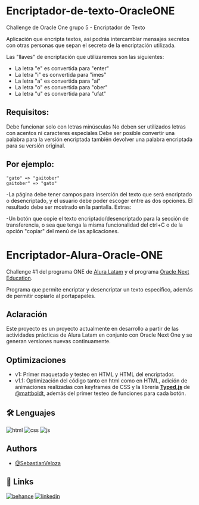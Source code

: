 # Encriptador-de-texto-OracleONE
Challenge de Oracle One grupo 5 - Encriptador de Texto 

Aplicación que encripta textos, así podrás intercambiar mensajes secretos con otras personas que sepan el secreto de la encriptación utilizada.

Las "llaves" de encriptación que utilizaremos son las siguientes:

- La letra "e" es convertida para "enter"
- La letra "i" es convertida para "imes"
- La letra "a" es convertida para "ai"
- La letra "o" es convertida para "ober"
- La letra "u" es convertida para "ufat"

## Requisitos:

Debe funcionar solo con letras minúsculas
No deben ser utilizados letras con acentos ni caracteres especiales
Debe ser posible convertir una palabra para la versión encriptada también devolver una palabra encriptada para su versión original.
## Por ejemplo:
```
"gato" => "gaitober"
gaitober" => "gato"
``` 
-La página debe tener campos para
inserción del texto que será encriptado o desencriptado, y el usuario debe poder escoger entre as dos opciones.
El resultado debe ser mostrado en la pantalla.
Extras:

-Un botón que copie el texto encriptado/desencriptado para la sección de transferencia, o sea que tenga la misma funcionalidad del ctrl+C o de la opción "copiar" del menú de las aplicaciones.



# Encriptador-Alura-Oracle-ONE


Challenge #1 del programa ONE de [Alura Latam](https://www.aluracursos.com/) y el programa [Oracle Next Education](https://www.oracle.com/mx/education/oracle-next-education/).

Programa que permite encriptar y desencriptar un texto específico, además de permitir copiarlo al portapapeles.

## Aclaración

Este proyecto es un proyecto actualmente en desarrollo a partir de las actividades prácticas de Alura Latam en conjunto con Oracle Next One y se generan versiones nuevas continuamente.

## Optimizaciones

- v1: Primer maquetado y testeo en HTML y HTML del encriptador.
- v1.1: Optimización del código tanto en html como en HTML, adición de animaciones realizadas con keyframes de CSS y la librería [**Typed.js**](https://github.com/mattboldt/typed.js/) de [@mattboldt](https://github.com/mattboldt), además del primer testeo de funciones para cada botón.


## 🛠 Lenguajes
![html](https://www.w3.org/html/logo/downloads/HTML5_Logo_256.png) ![css](https://blastcoding.com/wp-content/uploads/2018/10/CSS3.png) ![js](https://www.shareicon.net/data/256x256/2016/07/06/106573_software_512x512.png)



## Authors

- [@SebastianVeloza](https://github.com/SebastianVeloza)

## 🔗 Links
[![behance](https://img.shields.io/badge/my_portfolio-000?style=for-the-badge&logo=ko-fi&logoColor=white)](https://sebastianveloza.netlify.app/)
[![linkedin](https://img.shields.io/badge/linkedin-0A66C2?style=for-the-badge&logo=linkedin&logoColor=white)](https://www.linkedin.com/in/sebastian-veloza/)
